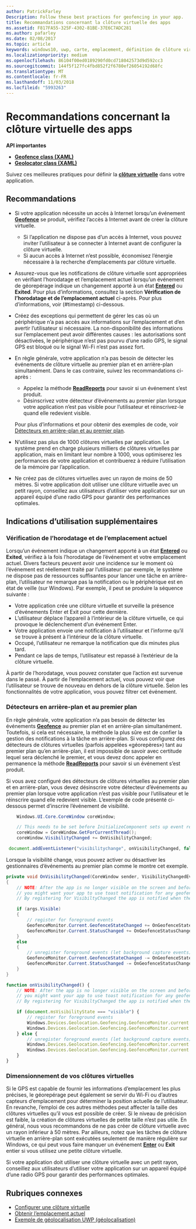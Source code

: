 ```yaml
---
author: PatrickFarley
Description: Follow these best practices for geofencing in your app.
title: Recommandations concernant la clôture virtuelle des apps
ms.assetid: F817FA55-325F-4302-81BE-37E6C7ADC281
ms.author: pafarley
ms.date: 02/08/2017
ms.topic: article
keywords: windows10, uwp, carte, emplacement, définition de clôture virtuelle
ms.localizationpriority: medium
ms.openlocfilehash: 86104f00ed0189290fd0cd718042573d9d592cc3
ms.sourcegitcommit: 144f5f127fc4fbd852f2f6780ef26054192d68fc
ms.translationtype: MT
ms.contentlocale: fr-FR
ms.lasthandoff: 11/03/2018
ms.locfileid: "5993263"
---
```

# <a name="guidelines-for-geofencing-apps"></a>Recommandations concernant la clôture virtuelle des apps




**API importantes**

-   [**Geofence class (XAML)**](https://msdn.microsoft.com/library/windows/apps/dn263587)
-   [**Geolocator class (XAML)**](https://msdn.microsoft.com/library/windows/apps/br225534)

Suivez ces meilleures pratiques pour définir la [**clôture virtuelle**](https://msdn.microsoft.com/library/windows/apps/dn263744) dans votre application.

## <a name="recommendations"></a>Recommandations


-   Si votre application nécessite un accès à Internet lorsqu’un événement [**Geofence**](https://msdn.microsoft.com/library/windows/apps/dn263587) se produit, vérifiez l’accès à Internet avant de créer la clôture virtuelle.
    -   Si l’application ne dispose pas d’un accès à Internet, vous pouvez inviter l’utilisateur à se connecter à Internet avant de configurer la clôture virtuelle.
    -   Si aucun accès à Internet n’est possible, économisez l’énergie nécessaire à la recherche d’emplacements par clôture virtuelle.
-   Assurez-vous que les notifications de clôture virtuelle sont appropriées en vérifiant l’horodatage et l’emplacement actuel lorsqu’un événement de géorepérage indique un changement apporté à un état [**Entered**](https://msdn.microsoft.com/library/windows/apps/dn263660) ou **Exited**. Pour plus d’informations, consultez la section **Vérification de l’horodatage et de l’emplacement actuel** ci-après.
Pour plus d’informations, voir (#timestamp) ci-dessous.
-   Créez des exceptions qui permettent de gérer les cas où un périphérique n’a pas accès aux informations sur l’emplacement et d’en avertir l’utilisateur si nécessaire. La non-disponibilité des informations sur l’emplacement peut avoir différentes causes : les autorisations sont désactivées, le périphérique n’est pas pourvu d’une radio GPS, le signal GPS est bloqué ou le signal Wi-Fi n’est pas assez fort.
-   En règle générale, votre application n’a pas besoin de détecter les événements de clôture virtuelle au premier plan et en arrière-plan simultanément. Dans le cas contraire, suivez les recommandations ci-après :

    -   Appelez la méthode [**ReadReports**](https://msdn.microsoft.com/library/windows/apps/dn263633) pour savoir si un événement s’est produit.
    -   Désinscrivez votre détecteur d’événements au premier plan lorsque votre application n’est pas visible pour l’utilisateur et réinscrivez-le quand elle redevient visible.

    Pour plus d’informations et pour obtenir des exemples de code, voir [Détecteurs en arrière-plan et au premier plan](#background-and-foreground-listeners).

-   N’utilisez pas plus de 1000 clôtures virtuelles par application. Le système prend en charge plusieurs milliers de clôtures virtuelles par application, mais en limitant leur nombre à 1000, vous optimiserez les performances de votre application et contribuerez à réduire l’utilisation de la mémoire par l’application.
-   Ne créez pas de clôtures virtuelles avec un rayon de moins de 50 mètres. Si votre application doit utiliser une clôture virtuelle avec un petit rayon, conseillez aux utilisateurs d’utiliser votre application sur un appareil équipé d’une radio GPS pour garantir des performances optimales.

## <a name="additional-usage-guidance"></a>Indications d’utilisation supplémentaires

### <a name="checking-the-time-stamp-and-current-location"></a>Vérification de l’horodatage et de l’emplacement actuel

Lorsqu’un événement indique un changement apporté à un état [**Entered**](https://msdn.microsoft.com/library/windows/apps/dn263660) ou **Exited**, vérifiez à la fois l’horodatage de l’événement et votre emplacement actuel. Divers facteurs peuvent avoir une incidence sur le moment où l’événement est réellement traité par l’utilisateur: par exemple, le système ne dispose pas de ressources suffisantes pour lancer une tâche en arrière-plan, l’utilisateur ne remarque pas la notification ou le périphérique est en état de veille (sur Windows). Par exemple, il peut se produire la séquence suivante :

-   Votre application crée une clôture virtuelle et surveille la présence d’événements Enter et Exit pour cette dernière.
-   L’utilisateur déplace l’appareil à l’intérieur de la clôture virtuelle, ce qui provoque le déclenchement d’un événement Enter.
-   Votre application envoie une notification à l’utilisateur et l’informe qu’il se trouve à présent à l’intérieur de la clôture virtuelle.
-   Occupé, l’utilisateur ne remarque la notification que dix minutes plus tard.
-   Pendant ce laps de temps, l’utilisateur est repassé à l’extérieur de la clôture virtuelle.

À partir de l’horodatage, vous pouvez constater que l’action est survenue dans le passé. À partir de l’emplacement actuel, vous pouvez voir que l’utilisateur se trouve de nouveau en dehors de la clôture virtuelle. Selon les fonctionnalités de votre application, vous pouvez filtrer cet événement.

### <a name="background-and-foreground-listeners"></a>Détecteurs en arrière-plan et au premier plan

En règle générale, votre application n’a pas besoin de détecter les événements [**Geofence**](https://msdn.microsoft.com/library/windows/apps/dn263587) au premier plan et en arrière-plan simultanément. Toutefois, si cela est nécessaire, la méthode la plus sûre est de confier la gestion des notifications à la tâche en arrière-plan. Si vous configurez des détecteurs de clôtures virtuelles (parfois appelées «géorepères») tant au premier plan qu’en arrière-plan, il est impossible de savoir avec certitude lequel sera déclenché le premier, et vous devez donc appeler en permanence la méthode [**ReadReports**](https://msdn.microsoft.com/library/windows/apps/dn263633) pour savoir si un événement s’est produit.

Si vous avez configuré des détecteurs de clôtures virtuelles au premier plan et en arrière-plan, vous devez désinscrire votre détecteur d’événements au premier plan lorsque votre application n’est pas visible pour l’utilisateur et le réinscrire quand elle redevient visible. L’exemple de code présenté ci-dessous permet d’inscrire l’événement de visibilité.

```csharp
    Windows.UI.Core.CoreWindow coreWindow;    

    // This needs to be set before InitializeComponent sets up event registration for app visibility
    coreWindow = CoreWindow.GetForCurrentThread();
    coreWindow.VisibilityChanged += OnVisibilityChanged;
```

```javascript
 document.addEventListener("visibilitychange", onVisibilityChanged, false);
```

Lorsque la visibilité change, vous pouvez activer ou désactiver les gestionnaires d’événements au premier plan comme le montre cet exemple.

```csharp
private void OnVisibilityChanged(CoreWindow sender, VisibilityChangedEventArgs args)
{
    // NOTE: After the app is no longer visible on the screen and before the app is suspended
    // you might want your app to use toast notification for any geofence activity.
    // By registering for VisibiltyChanged the app is notified when the app is no longer visible in the foreground.

    if (args.Visible)
    {
        // register for foreground events
        GeofenceMonitor.Current.GeofenceStateChanged += OnGeofenceStateChanged;
        GeofenceMonitor.Current.StatusChanged += OnGeofenceStatusChanged;
    }
    else
    {
        // unregister foreground events (let background capture events)
        GeofenceMonitor.Current.GeofenceStateChanged -= OnGeofenceStateChanged;
        GeofenceMonitor.Current.StatusChanged -= OnGeofenceStatusChanged;
    }
}
```

```javascript
function onVisibilityChanged() {
    // NOTE: After the app is no longer visible on the screen and before the app is suspended
    // you might want your app to use toast notification for any geofence activity.
    // By registering for VisibiltyChanged the app is notified when the app is no longer visible in the foreground.

    if (document.msVisibilityState === "visible") {
        // register for foreground events
        Windows.Devices.Geolocation.Geofencing.GeofenceMonitor.current.addEventListener("geofencestatechanged", onGeofenceStateChanged);
        Windows.Devices.Geolocation.Geofencing.GeofenceMonitor.current.addEventListener("statuschanged", onGeofenceStatusChanged);
    } else {
        // unregister foreground events (let background capture events)
        Windows.Devices.Geolocation.Geofencing.GeofenceMonitor.current.removeEventListener("geofencestatechanged", onGeofenceStateChanged);
        Windows.Devices.Geolocation.Geofencing.GeofenceMonitor.current.removeEventListener("statuschanged", onGeofenceStatusChanged);
    }
}
```

### <a name="sizing-your-geofences"></a>Dimensionnement de vos clôtures virtuelles

Si le GPS est capable de fournir les informations d’emplacement les plus précises, le géorepérage peut également se servir du Wi-Fi ou d’autres capteurs d’emplacement pour déterminer la position actuelle de l’utilisateur. En revanche, l’emploi de ces autres méthodes peut affecter la taille des clôtures virtuelles qu’il vous est possible de créer. Si le niveau de précision est faible, la création de clôtures virtuelles de petite taille n’est pas utile. En général, nous vous recommandons de ne pas créer de clôture virtuelle avec un rayon inférieur à 50 mètres. Par ailleurs, notez que les tâches de clôture virtuelle en arrière-plan sont exécutées seulement de manière régulière sur Windows, ce qui peut vous faire manquer un événement [**Enter**](https://msdn.microsoft.com/library/windows/apps/dn263660) ou **Exit** entier si vous utilisez une petite clôture virtuelle.

Si votre application doit utiliser une clôture virtuelle avec un petit rayon, conseillez aux utilisateurs d’utiliser votre application sur un appareil équipé d’une radio GPS pour garantir des performances optimales.

## <a name="related-topics"></a>Rubriques connexes


* [Configurer une clôture virtuelle](https://msdn.microsoft.com/library/windows/apps/mt219702)
* [Obtenir l’emplacement actuel](https://msdn.microsoft.com/library/windows/apps/mt219698)
* [Exemple de géolocalisation UWP (géolocalisation)](http://go.microsoft.com/fwlink/p/?linkid=533278)
 

 
